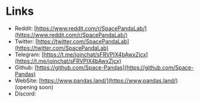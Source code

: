 # Links

* Reddit: [https://www.reddit.com/r/SpacePandaLab/](https://www.reddit.com/r/SpacePandaLab/)
* Twitter: [https://twitter.com/SpacePandaLab](https://twitter.com/SpacePandaLab)
* Telegram: [https://t.me/joinchat/sFRVPIX4bAwxZjcx](https://t.me/joinchat/sFRVPIX4bAwxZjcx)
* Github: [https://github.com/Space-Pandas](https://github.com/Space-Pandas)
* WebSite: [https://www.pandas.land/](https://www.pandas.land/) \(opening soon\)
* Discord:

